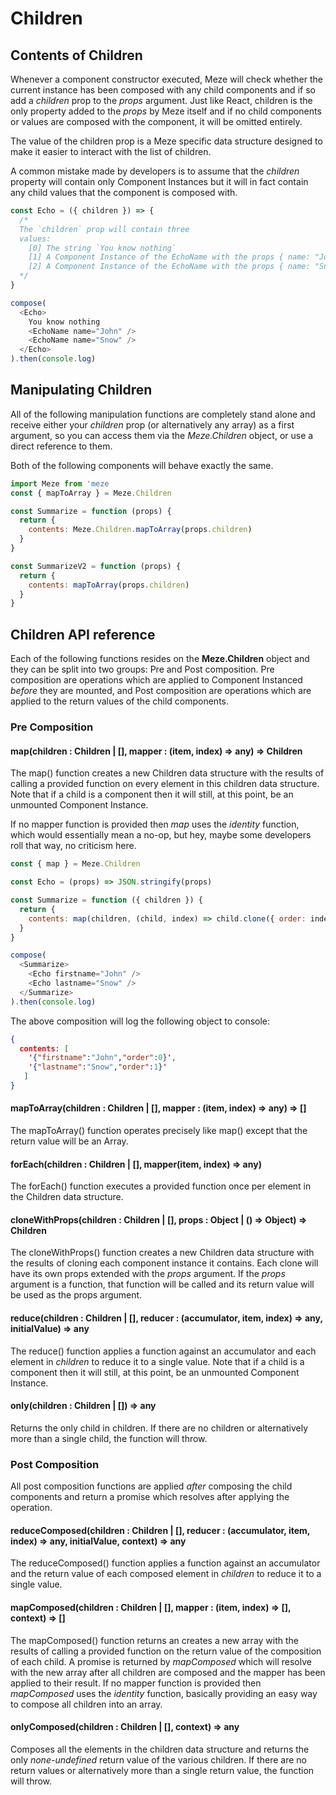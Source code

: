 # Children
## Contents of Children
Whenever a component constructor executed, Meze will check whether the current instance has been composed with any child components and if so add a *children* prop to the *props* argument.
Just like React, children is the only property added to the *props* by Meze itself and if no child components or values are composed with the component, it will be omitted entirely.

The value of the children prop is a Meze specific data structure designed to make it easier to interact with the list of children.

A common mistake made by developers is to assume that the *children* property will contain only Component Instances but it will in fact contain any child values that the component is composed with.
```js
const Echo = ({ children }) => {
  /*
  The `children` prop will contain three
  values:
    [0] The string `You know nothing`
    [1] A Component Instance of the EchoName with the props { name: "John"}
    [2] A Component Instance of the EchoName with the props { name: "Snow"}
  */
}

compose(
  <Echo>
    You know nothing
    <EchoName name="John" />
    <EchoName name="Snow" />
  </Echo>
).then(console.log)
```

## Manipulating Children
All of the following manipulation functions are completely stand alone and receive either your *children* prop (or alternatively any array) as a first argument, so you can access them via the *Meze.Children* object, or use a direct reference to them.

Both of the following components will behave exactly the same.
```js
import Meze from 'meze
const { mapToArray } = Meze.Children

const Summarize = function (props) {
  return {
    contents: Meze.Children.mapToArray(props.children)
  }
}

const SummarizeV2 = function (props) {
  return {
    contents: mapToArray(props.children)
  }
}
```

## Children API reference

Each of the following functions resides on the **Meze.Children** object and they can be split into two groups: Pre and Post composition.
Pre composition are operations which are applied to Component Instanced *before* they are mounted, and Post composition are operations which are applied to the return values of the child components.

### Pre Composition

#### map(children : Children | [], mapper : (item, index) => any) => Children
The map() function creates a new Children data structure with the results of calling a provided function on every element in this children data structure.
Note that if a child is a component then it will still, at this point, be an unmounted Component Instance.

If no mapper function is provided then *map* uses the *identity* function, which would essentially mean a no-op, but hey, maybe some developers roll that way, no criticism here.

```js
const { map } = Meze.Children

const Echo = (props) => JSON.stringify(props)

const Summarize = function ({ children }) {
  return {
    contents: map(children, (child, index) => child.clone({ order: index }))
  }
}

compose(
  <Summarize>
    <Echo firstname="John" />
    <Echo lastname="Snow" />
  </Summarize>  
).then(console.log)
```

The above composition will log the following object to console:
```json
{ 
  contents: [
    '{"firstname":"John","order":0}',
    '{"lastname":"Snow","order":1}'
   ]
}
```

#### mapToArray(children : Children | [], mapper : (item, index) => any) => []
The mapToArray() function operates precisely like map() except that the return value will be an Array.

#### forEach(children : Children | [], mapper(item, index) => any)
The forEach() function executes a provided function once per element in the Children data structure.

#### cloneWithProps(children : Children | [], props : Object | () => Object) => Children
The cloneWithProps() function creates a new Children data structure with the results of cloning each component instance it contains.
Each clone will have its own props extended with the *props* argument.
If the *props* argument is a function, that function will be called and its return value will be used as the props argument.

#### reduce(children : Children | [], reducer : (accumulator, item, index) => any, initialValue) => any
The reduce() function applies a function against an accumulator and each element in *children* to reduce it to a single value.
Note that if a child is a component then it will still, at this point, be an unmounted Component Instance.
  
#### only(children : Children | []) => any
Returns the only child in children. If there are no children or alternatively more than a single child, the function will throw.

### Post Composition
All post composition functions are applied *after* composing the child components and return a promise which resolves after applying the operation.

#### reduceComposed(children : Children | [], reducer : (accumulator, item, index) => any, initialValue, context) => any
The reduceComposed() function applies a function against an accumulator and the return value of each composed element in *children* to reduce it to a single value.

#### mapComposed(children : Children | [], mapper : (item, index) => [], context) => []
The mapComposed() function returns an creates a new array with the results of calling a provided function on the return value of the composition of each child.
A promise is returned by *mapComposed* which will resolve with the new array after all children are composed and the mapper has been applied to their result.
If no mapper function is provided then *mapComposed* uses the *identity* function, basically providing an easy way to compose all children into an array.

#### onlyComposed(children : Children | [], context) => any
Composes all the elements in the children data structure and returns the only *none-undefined* return value of the various children. If there are no return values or alternatively more than a single return value, the function will throw.
